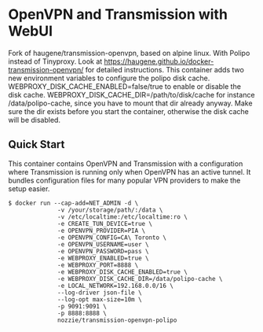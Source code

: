 # OpenVPN and Transmission with WebUI

Fork of haugene/transmission-openvpn, based on alpine linux. With Polipo instead of Tinyproxy.
Look at https://haugene.github.io/docker-transmission-openvpn/ for detailed instructions.
This container adds two new environment variables to configure the polipo disk cache.
WEBPROXY_DISK_CACHE_ENABLED=false/true to enable or disable the disk cache.
WEBPROXY_DISK_CACHE_DIR=/path/to/disk/cache for instance /data/polipo-cache, since you have to mount that
dir already anyway. Make sure the dir exists before you start the container, otherwise the disk cache
will be disabled.


## Quick Start

This container contains OpenVPN and Transmission with a configuration
where Transmission is running only when OpenVPN has an active tunnel.
It bundles configuration files for many popular VPN providers to make the setup easier.

```
$ docker run --cap-add=NET_ADMIN -d \
              -v /your/storage/path/:/data \
              -v /etc/localtime:/etc/localtime:ro \
              -e CREATE_TUN_DEVICE=true \
              -e OPENVPN_PROVIDER=PIA \
              -e OPENVPN_CONFIG=CA\ Toronto \
              -e OPENVPN_USERNAME=user \
              -e OPENVPN_PASSWORD=pass \
              -e WEBPROXY_ENABLED=true \
              -e WEBPROXY_PORT=8888 \
              -e WEBPROXY_DISK_CACHE_ENABLED=true \
              -e WEBPROXY_DISK_CACHE_DIR=/data/polipo-cache \
              -e LOCAL_NETWORK=192.168.0.0/16 \
              --log-driver json-file \
              --log-opt max-size=10m \
              -p 9091:9091 \
              -p 8888:8888 \
              nozzie/transmission-openvpn-polipo
```

